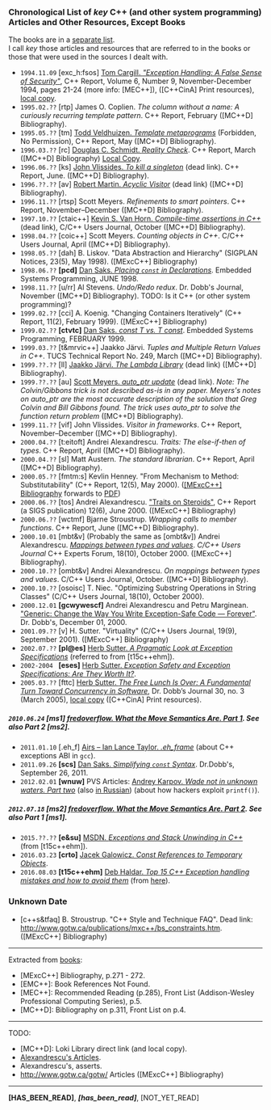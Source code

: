 ### Chronological List of _key_ C++ (and other system programming) Articles and Other Resources, Except Books
The books are in a [separate list](https://github.com/kuzminrobin/code_review_notes/blob/master/book_list.md).  
I call _key_ those articles and resources that are referred to in the books or those that were used in the sources I dealt with.  
+ `1994.11.09` [exc_h:fsos] [Tom Cargill. _"Exception Handling: A False Sense of Security"_](http://ptgmedia.pearsoncmg.com/images/020163371x/supplements/Exception_Handling_Article.html), C++ Report, Volume 6, Number 9, November-December 1994, pages 21-24 (more info: [MEC++]), ([C++CinA] Print resources), [local copy](https://github.com/kuzminrobin/code_review_notes/blob/master/local_copies/Exception_Handling_Article.html).  
+ `1995.02.??` [rtp] James O. Coplien. _The column without a name: A curiously recurring template pattern_. C++ Report, February ([MC++D] Bibliography).  
+ `1995.05.??` [tm] [Todd Veldhuizen. _Template metaprograms_](http://extreme.indiana.edu/~tveldhui/papers/Template-Metaprograms/meta-art.html) (Forbidden, No Permission), C++ Report, May ([MC++D] Bibliography).  
+ `1996.03.??` [rc] [Douglas C. Schmidt. _Reality Check_](http://www.cs.wustl.edu/~schmidt/editorial-3.html). C++ Report, March ([MC++D] Bibliography) [Local Copy](https://github.com/kuzminrobin/code_review_notes/blob/master/local_copies/Reality_Check_Cpp_Report.html).  
+ `1996.06.??` [ks] [John Vlissides. _To kill a singleton_](http://www.stat.cmu.edu/~lamj/sigs/c++-report/cppr9606.c.vlissides.html) (dead link). C++ Report, June. ([MC++D] Bibliography).  
+ `1996.??.??` [av] [Robert Martin. _Acyclic Visitor_](http://objectmentor.com/publications/acv.pdf) (dead link) ([MC++D] Bibliography).  
+ `1996.11.??` [rtsp] Scott Meyers. _Refinements to smart pointers_. C++ Report, November–December ([MC++D] Bibliography).  
+ `1997.10.??` [ctaic++] [Kevin S. Van Horn. _Compile-time assertions in C++_](http://www.xmission.com/~ksvhsoft/ctassert/ctassert.html) (dead link), C/C++ Users Journal, October ([MC++D] Bibliography).  
+ `1998.04.??` [coic++] Scott Meyers. _Counting objects in C++_. C/C++ Users Journal, April ([MC++D] Bibliography).  
+ `1998.05.??` [dah] B. Liskov. "Data Abstraction and Hierarchy" (SIGPLAN Notices, 23(5), May 1998).  ([MExcC++] Bibliography)  
+ `1998.06.??` __[pcd]__ [Dan Saks. _Placing `const` in Declarations_](https://www.dansaks.com/articles/1998-06%20Placing%20const%20in%20Declarations.pdf). Embedded Systems Programming, JUNE 1998.  
+ `1998.11.??` [u/rr] Al Stevens. _Undo/Redo redux_. Dr. Dobb's Journal, November ([MC++D] Bibliography). TODO: Is it C++ (or other system programming)?   
+ `1999.02.??` [cci] A. Koenig. "Changing Containers Iteratively" (C++ Report, 11(2), February 1999). ([MExcC++] Bibliography)
+ `1999.02.??` __[ctvtc]__ [Dan Saks. _const T vs. T const_](http://www.dansaks.com/articles/1999-02%20const%20T%20vs%20T%20const.pdf). Embedded Systems Programming, FEBRUARY 1999.  
+ `1999.03.??` [t&mrvic++] Jaakko Järvi. _Tuples and Multiple Return Values in C++_. TUCS Technical Report No. 249, March ([MC++D] Bibliography).  
+ `1999.??.??` [ll] [Jaakko Järvi. _The Lambda Library_](http://lambda.cs.utu.fi) (dead link) ([MC++D] Bibliography).  
+ `1999.??.??` [au] [Scott Meyers. _auto_ptr update_](http://www.awl.com/cseng/titles/0-201-63371-X/auto_ptr.html) (dead link). _Note: The Colvin/Gibbons trick is not described as-is in any paper. Meyers's notes on auto_ptr are the most accurate description of the solution that Greg Colvin and Bill Gibbons found. The trick uses auto_ptr to solve the function return problem_ ([MC++D] Bibliography).  
+ `1999.11.??` [vif] John Vlissides. _Visitor in frameworks_. C++ Report, November–December ([MC++D] Bibliography).  
+ `2000.04.??` [t:eitoft] Andrei Alexandrescu. _Traits: The else-if-then of types_. C++ Report, April ([MC++D] Bibliography).  
+ `2000.04.??` [sl] Matt Austern. _The standard librarian_. C++ Report, April ([MC++D] Bibliography).  
+ `2000.05.??` [fmtm:s] Kevlin Henney. "From Mechanism to Method: Substitutability" (C++ Report, 12(5), May 2000). ([[MExcC++] Bibliography](http://www.gotw.ca/publications/mxc++/kh_substitutability.htm) forwards to [PDF](http://www.two-sdg.demon.co.uk/curbralan/papers/Substitutability.pdf))  
+ `2000.06.??` [tos] Andrei Alexandrescu. ["Traits on Steroids"](http://erdani.com/publications/traits_on_steroids.html), C++ Report (a SIGS publication) 12(6), June 2000. ([MExcC++] Bibliography)  
+ `2000.06.??` [wctmf] Bjarne Stroustrup. _Wrapping calls to member functions_. C++ Report, June ([MC++D] Bibliography).  
+ `2000.10.01` [mbt&v] (Probably the same as [ombt&v]) Andrei Alexandrescu. [_Mappings between types and values_](http://www.drdobbs.com/genericprogramming-mappings-between-type/184403750). _C/C++ Users Journal_ C++ Experts Forum, 18(10), October 2000. ([MExcC++] Bibliography).  
+ `2000.10.??` [ombt&v] Andrei Alexandrescu. _On mappings between types and values_. C/C++ Users Journal, October. ([MC++D] Bibliography).  
+ `2000.10.??` [osoisc] T. Niec. "Optimizing Substring Operations in String Classes" (C/C++ Users Journal, 18(10), October 2000).  
+ `2000.12.01` __[gcwywescf]__ Andrei Alexandrescu and Petru Marginean. ["Generic: Change the Way You Write Exception-Safe Code — Forever"](http://www.drdobbs.com/cpp/generic-change-the-way-you-write-excepti/184403758). Dr. Dobb's, December 01, 2000.  
+ `2001.09.??` [v] H. Sutter. "Virtuality" (C/C++ Users Journal, 19(9), September 2001).  ([MExcC++] Bibliography)
+ `2002.07.??` __[pl@es]__ [Herb Sutter. _A Pragmatic Look at Exception Specifications_](http://www.gotw.ca/publications/mill22.htm) (referred to from [t15c++ehm]).  
+ `2002-2004 ` __[eses]__ [Herb Sutter. _Exception Safety and Exception Specifications: Are They Worth It?_](http://www.gotw.ca/gotw/082.htm).  
+ `2005.03.??` [fttc] [Herb Sutter. _The Free Lunch Is Over: A Fundamental Turn Toward Concurrency in Software_](http://www.gotw.ca/publications/concurrency-ddj.htm), Dr. Dobb’s Journal 30, no. 3 (March 2005), [local copy](https://github.com/kuzminrobin/code_review_notes/blob/master/local_copies/turn_toward_concurrency.tar.bz2) ([C++CinA] Print resources).  
##### `2010.06.24` _[ms1]_ [fredoverflow. _What the Move Semantics Are. Part 1_](https://stackoverflow.com/a/3109981/6362941). See also Part 2 [ms2].
+ `2011.01.10` [.eh_f] [Airs – Ian Lance Taylor. _.eh_frame_](https://www.airs.com/blog/archives/460) (about C++ exceptions ABI in `gcc`).  
+ `2011.09.26` __[scs]__ [Dan Saks. _Simplifying `const` Syntax_](http://www.drdobbs.com/cpp/simplifying-const-syntax/231601151). Dr.Dobb's, September 26, 2011.  
+ `2012.02.01` __[wnuw]__ PVS Articles: [Andrey Karpov. _Wade not in unknown waters. Part two_](https://www.viva64.com/en/b/0129/) (also [in Russian](https://www.viva64.com/ru/b/0129/)) (about how hackers exploit `printf()`).  
##### `2012.07.18` _[ms2]_ [fredoverflow. _What the Move Semantics Are. Part 2_](https://stackoverflow.com/a/11540204/6362941). See also Part 1 [ms1].
+ `2015.??.??` __[e&su]__ [MSDN. _Exceptions and Stack Unwinding in C++_](https://msdn.microsoft.com/en-us/library/hh254939.aspx) (from [t15c++ehm]).  
+ `2016.03.23` __[crto]__ [Jacek Galowicz. _Const References to Temporary Objects_](https://blog.galowicz.de/2016/03/23/const_reference_to_temporary_object/).  
+ `2016.08.03` __[t15c++ehm]__ [Deb Haldar. _Top 15 C++ Exception handling mistakes and how to avoid them_](http://www.acodersjourney.com/2016/08/top-15-c-exception-handling-mistakes-avoid/) (from [here](https://blog.tartanllama.xyz/optional-expected/)).

### Unknown Date
+ [c++s&tfaq] B. Stroustrup. "C++ Style and Technique FAQ". Dead link: http://www.gotw.ca/publications/mxc++/bs_constraints.htm. ([MExcC++] Bibliography)  

---
Extracted from [books](https://github.com/kuzminrobin/code_review_notes/blob/master/book_list.md):  
+ [MExcC++] Bibliography, p.271 - 272.
+ [EMC++]: Book References Not Found.  
+ [MEC++]: Recommended Reading (p.285), Front List (Addison-Wesley Professional Computing Series), p.5.  
+ [MC++D]: Bibliography on p.311, Front List on p.4.

---
TODO:  
+ [MC++D]: Loki Library direct link (and local copy).  
+ [Alexandrescu's Articles](http://erdani.com/index.php/articles/).  
+ Alexandrescu's, asserts.  
+ http://www.gotw.ca/gotw/ Articles ([MExcC++] Bibliography)

---
__[HAS_BEEN_READ]__, **_[has_been_read]_**,  [NOT_YET_READ]  
